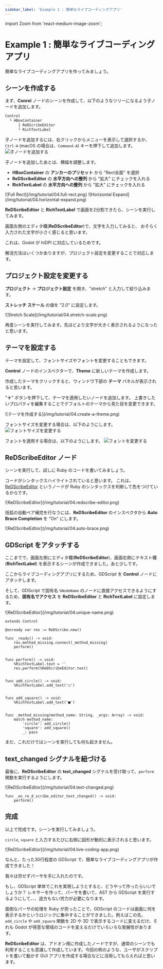 ```yaml
---
sidebar_label: 'Example 1 : 簡単なライブコーディングアプリ'
---
```

import Zoom from 'react-medium-image-zoom';

# Example 1 : 簡単なライブコーディングアプリ

簡単なライブコーディングアプリを作ってみましょう。

## シーンを作成する

まず、**Conrol** ノードのシーンを作成して、以下のようなツリーになるよう子ノードを追加します。

```txt title="ノードツリー"
Control
  └ HBoxContainer
      ├ ReDScribeEditor
      └ RichTextLabel
```

子ノードを追加するには、右クリックからメニューを表示して選択するか、`Ctrl-A` (macOS の場合は、`Command-A`) キーを押下して追加します。
<Zoom>
![子ノードを追加する](/img/tutorial/04.add-child-node.png)
</Zoom>

子ノードを追加したあとは、横幅を調整します。
* **HBoxContainer** の **アンカーのプリセット** から "Rect全面" を選択
* **ReDScribeEditor** の **水平方向への整列** から "拡大" にチェックを入れる
* **RichTextLabel** の **水平方向への整列** から "拡大" にチェックを入れる

<Zoom>
![Full Rect](/img/tutorial/04.full-rect.png)
</Zoom>

<Zoom>
![Horizontal Expand](/img/tutorial/04.horizontal-expand.png)
</Zoom>

**ReDScribeEdtior** と **RichTextLabel** で画面を2分割できたら、シーンを実行してみます。

画面左側のエディタ欄(**ReDScribeEditor**)で、文字を入力してみると、
おそらく入力された文字が小さく感じると思います。

これは、Godot が hiDPI に対応しているためです。

解消方法はいくつかありますが、プロジェクト設定を変更することで対応します。


## プロジェクト設定を変更する

**プロジェクト** → **プロジェクト設定** を開き、"stretch" と入力して絞り込みます。

**ストレッチ スケール** の値を "2.0" に設定します。

<Zoom>
![Stretch Scale](/img/tutorial/04.stretch-scale.png)
</Zoom>

再度シーンを実行してみます。先ほどより文字が大きく表示されるようになったと思います。


## テーマを設定する

テーマを設定して、フォントサイズやフォントを変更することもできます。

**Control** ノードのインスペクターで、**Theme** に新しいテーマを作成します。

作成したテーマをクリックすると、ウィンドウ下部の **テーマ** パネルが表示されると思います。

"**＋**" ボタンを押下して、テーマを適用したいノードを追加します。
上書きしたいプロパティを編集することでデフォルトのテーマから見た目を変更できます。

<Zoom>
![テーマを作成する](/img/tutorial/04.create-a-theme.png)
</Zoom>

フォントサイズを変更する場合は、以下のようにします。
<Zoom>
![フォントサイズを変更する](/img/tutorial/04.change-font-size.png)
</Zoom>

フォントを適用する場合は、以下のようにします。
<Zoom>
![フォントを変更する](/img/tutorial/04.apply-font.png)
</Zoom>


## ReDScribeEditor ノード

シーンを実行して、試しに Ruby のコードを書いてみましょう。

コードがシンタックスハイライトされていると思います。
これは、[ReDScribeEditor](https://github.com/tkmfujise/ReDScribe/blob/main/demo/addons/redscribe/src/editor/editor.gd) というノードが Ruby のシンタックスを判断して色をつけているからです。

<Zoom>
![ReDScribeEdtior](/img/tutorial/04.redscribe-editor.png)
</Zoom>

括弧の自動ペア補完を行なうには、**ReDScribeEditor** のインスペクタから **Auto Brace Completion** を "On" にします。

<Zoom>
![ReDScribeEdtior](/img/tutorial/04.auto-brace.png)
</Zoom>


## GDScript をアタッチする

ここまでで、画面左側にエディタ欄(**ReDScribeEditor**)、画面右側にテキスト欄(**RichTextLabel**) を表示するシーンが作成できました。あと少しです。

ここからライブコーディングアプリにするため、GDScript を **Control** ノードにアタッチします。

そして、GDScript で固有名 `%NodeName` のノードに直接アクセスできるようにするため、**固有名でアクセス** を **ReDScribeEditor** と **RichTextLabel** に設定します。

<Zoom>
![ReDScribeEdtior](/img/tutorial/04.unique-name.png)
</Zoom>

```gdscript
extends Control

@onready var res := ReDScribe.new()

func _ready() -> void:
	res.method_missing.connect(_method_missing)
	perform()


func perform() -> void:
	%RichTextLabel.text = ''
	res.perform(%ReDScribeEditor.text)


func add_circle() -> void:
	%RichTextLabel.add_text('◯')


func add_square() -> void:
	%RichTextLabel.add_text('■')


func _method_missing(method_name: String, _args: Array) -> void:
	match method_name:
		'circle': add_circle()
		'square': add_square()
		_: pass
```

まだ、これだけではシーンを実行しても何も起きません。


## text_changed シグナルを紐づける

最後に、**ReDScribeEditor** の **text_changed** シグナルを受け取って、`perform` 関数を実行するようにします。

<Zoom>
![ReDScribeEdtior](/img/tutorial/04.text-changed.png)
</Zoom>

```gdscript
func _on_re_d_scribe_editor_text_changed() -> void:
	perform()
```

## 完成

以上で完成です。シーンを実行してみましょう。

`circle`, `square` と入力するたびに右側に図形が動的に表示されると思います。

<Zoom>
![ReDScribeEdtior](/img/tutorial/04.live-coding-app.png)
</Zoom>

なんと、たった30行程度の GDScript で、簡単なライブコーディングアプリが作成できました！

我々は労せずパーサを手に入れたのです。

もし、GDScript 単体でこれを実現しようとすると、どうやって作ったらいいでしょうか？
レキサーを作って、パーサを書いて、AST から GDScript を実行するようにして、、、途方もない労力が必要になります。

面倒なパーサの処理を Ruby が担ったことで、GDScript のコードは画面に何を表示するかというロジックに集中することができました。例えばこの先、`add_circle` や `add_square` 関数を 2D や 3D で表示するコードに変えるだけ、それも Godot が得意な領域のコードを変えるだけでいろいろな発展性があります。

**ReDScribeEditor** は、アドオン用に作成したノードですが、通常のシーンでも利用することも意識して作成しています。今回の例のような、ユーザがスクリプトを書いて動かす GUI アプリを作成する場合などに活用してもらえればと思います。
